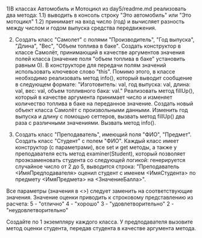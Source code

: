 1)В классах Автомобиль и Мотоцикл из day5/readme.md реализовать два метода:
 1.1) выводить в консоль строку "Это автомобиль" или "Это мотоцикл"
 1.2) принимает на вход число (год) и вычисляет разность между числом и
годом выпуска средства передвижения.

2) Создать класс "Самолет" с полями "Производитель", "Год выпуска", "Длина", "Вес", "Объем топлива в баке".
Создать конструктор в классе Самолёт, принимающий в качестве аргументов значения полей 
класса (значение поля "объем топлива в баке" установить равным 0).
В конструкторе для передачи полям значений использовать ключевое слово "this".
Помимо этого, в классе необходимо реализовать метод info(), который выводит сообщение в следующем формате:
"Изготовитель: val, год выпуска: val, длина: val, вес: val, объем топливного бака: val."
Реализовать метод fillUp(), который в качестве аргумента принимает число и изменяет количество топлива в баке на 
переданное значение.
Создать новый объект класса Самолёт с произвольными данными.
Изменить год выпуска и длину с помощью сеттеров, вызвать метод fillUp() два раза с различными значениями.
Вызвать метод info().

3) Создать класс "Преподаватель", имеющий поля "ФИО", "Предмет".
Создать класс "Студент" с полем "ФИО". Каждый класс имеет конструктор (с параметрами), все set и get методы,
а также у преподавателя есть метод examiner(Student), который позволяет проэкзаменовать студента со следующей логикой:
 генерируется случайное число от 2 до 5,
 выводится строка: "Преподаватель <ИмяПредподавателя> оценил студент с именем <ИмяСтудента> по предмету <ИмяПредмета> 
на <ЗначениеБалла>".

Все параметры (значения в <>) следует заменить на соответствующие значения.
Значение оценки приводить к строковому представлению из расчета:
 5 - "отлично"
 4 - "хорошо"
 3 - "удовлетворительно"
 2 - "неудовлетворительно"

Создайте по 1 экземпляру каждого класса.
У предподавателя вызовите метод оценки студента, передав студента в качестве аргумента метода.